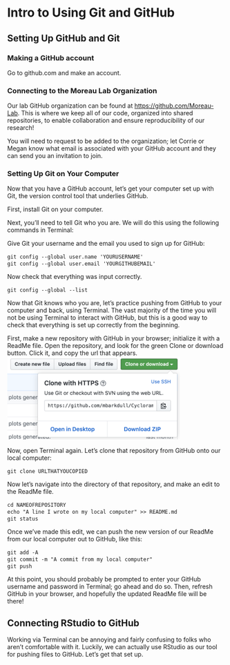 Intro to Using Git and GitHub
================

## Setting Up GitHub and Git

### Making a GitHub account

Go to github.com and make an account.

### Connecting to the Moreau Lab Organization

Our lab GitHub organization can be found at
<https://github.com/Moreau-Lab>. This is where we keep all of our code,
organized into shared repositories, to enable collaboration and ensure
reproducibility of our research\!

You will need to request to be added to the organization; let Corrie or
Megan know what email is associated with your GitHub account and they
can send you an invitation to join.

### Setting Up Git on Your Computer

Now that you have a GitHub account, let’s get your computer set up with
Git, the version control tool that underlies GitHub.

First, install Git on your computer.

Next, you’ll need to tell Git who you are. We will do this using the
following commands in Terminal:

Give Git your username and the email you used to sign up for GitHub:

    git config --global user.name 'YOURUSERNAME'
    git config --global user.email 'YOURGITHUBEMAIL'

Now check that everything was input correctly.

    git config --global --list

Now that Git knows who you are, let’s practice pushing from GitHub to
your computer and back, using Terminal. The vast majority of the time
you will not be using Terminal to interact with GitHub, but this is a
good way to check that everything is set up correctly from the
beginning.

First, make a new repository with GitHub in your browser; initialize it
with a ReadMe file. Open the repository, and look for the green Clone or
download button. Click it, and copy the url that appears.
<img src="images/CopySSH.png" width="400px" />

Now, open Terminal again. Let’s clone that repository from GitHub onto
our local computer:

    git clone URLTHATYOUCOPIED

Now let’s navigate into the directory of that repository, and make an
edit to the ReadMe file.

    cd NAMEOFREPOSITORY
    echo "A line I wrote on my local computer" >> README.md
    git status

Once we’ve made this edit, we can push the new version of our ReadMe
from our local computer out to GitHub, like this:

    git add -A
    git commit -m "A commit from my local computer"
    git push

At this point, you should probably be prompted to enter your GitHub
username and password in Terminal; go ahead and do so. Then, refresh
GitHub in your browser, and hopefully the updated ReadMe file will be
there\!

## Connecting RStudio to GitHub

Working via Terminal can be annoying and fairly confusing to folks who
aren’t comfortable with it. Luckily, we can actually use RStudio as our
tool for pushing files to GitHub. Let’s get that set up.
